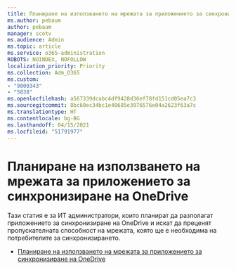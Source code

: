 ```yaml
---
title: Планиране на използването на мрежата за приложението за синхронизиране на OneDrive
ms.author: pebaum
author: pebaum
manager: scotv
ms.audience: Admin
ms.topic: article
ms.service: o365-administration
ROBOTS: NOINDEX, NOFOLLOW
localization_priority: Priority
ms.collection: Adm_O365
ms.custom:
- "9000343"
- "5838"
ms.openlocfilehash: a567339dcabc4df9428d36ef78fd151cd05ea7c3
ms.sourcegitcommit: 8bc60ec34bc1e40685e3976576e04a2623f63a7c
ms.translationtype: HT
ms.contentlocale: bg-BG
ms.lasthandoff: 04/15/2021
ms.locfileid: "51791977"
---
```

# <a name="network-utilization-planning-for-the-onedrive-sync-app"></a>Планиране на използването на мрежата за приложението за синхронизиране на OneDrive

Тази статия е за ИТ администратори, които планират да разполагат приложението за синхронизиране на OneDrive и искат да преценят пропускателната способност на мрежата, която ще е необходима на потребителите за синхронизирането.  

- [Планиране на използването на мрежата за приложението за синхронизиране на OneDrive](https://docs.microsoft.com/onedrive/network-utilization-planning)